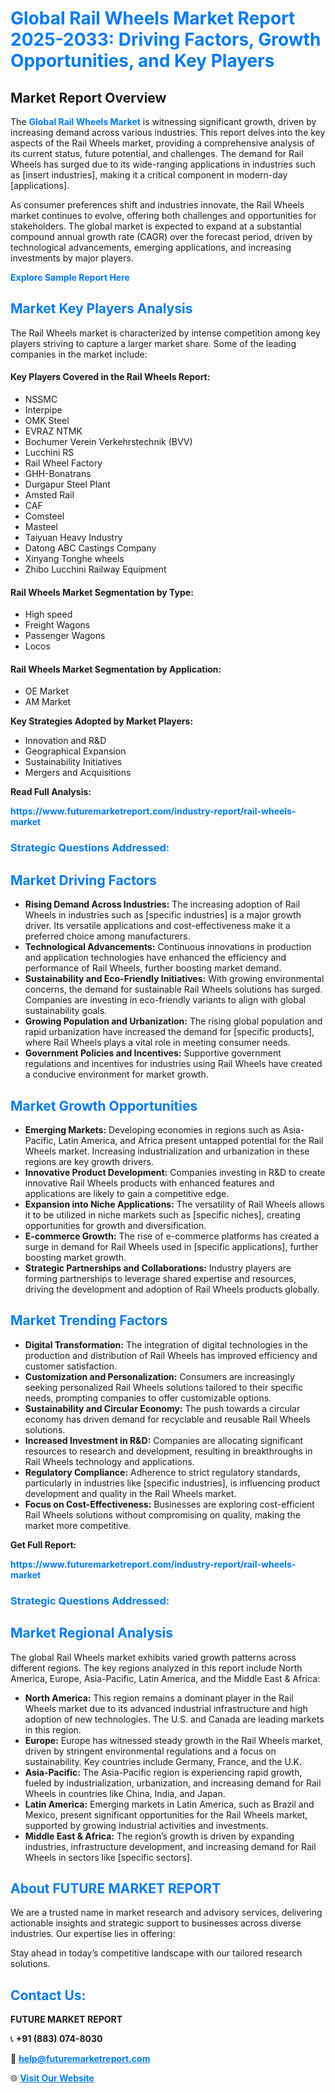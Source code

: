 <h1 style="color: #007BFF;">Global Rail Wheels Market Report 2025-2033: Driving Factors, Growth Opportunities, and Key Players</h1>

<section id="overview">
<h2>Market Report Overview</h2>
<p>The <a href="https://www.futuremarketreport.com/industry-report/rail-wheels-market" style="color: #007BFF; text-decoration: none;"><strong>Global Rail Wheels Market</strong></a> is witnessing significant growth, driven by increasing demand across various industries. This report delves into the key aspects of the Rail Wheels market, providing a comprehensive analysis of its current status, future potential, and challenges. The demand for Rail Wheels has surged due to its wide-ranging applications in industries such as [insert industries], making it a critical component in modern-day [applications].</p>
<p>As consumer preferences shift and industries innovate, the Rail Wheels market continues to evolve, offering both challenges and opportunities for stakeholders. The global market is expected to expand at a substantial compound annual growth rate (CAGR) over the forecast period, driven by technological advancements, emerging applications, and increasing investments by major players.</p>
</section>

<section id="overview">
<p><a href="https://www.futuremarketreport.com/request-sample/reportId=28502" style="color: #007BFF; text-decoration: none;"><strong>Explore Sample Report Here</strong></a></p>
</section>

<section id="key-players">
<h2 style="color: #007BFF;">Market Key Players Analysis</h2>
<p>The Rail Wheels market is characterized by intense competition among key players striving to capture a larger market share. Some of the leading companies in the market include:</p>
<h4>Key Players Covered in the Rail Wheels Report:</h4>
<ul><li>NSSMC</li><li>Interpipe</li><li>OMK Steel</li><li>EVRAZ NTMK</li><li>Bochumer Verein Verkehrstechnik (BVV)</li><li>Lucchini RS</li><li>Rail Wheel Factory</li><li>GHH-Bonatrans</li><li>Durgapur Steel Plant</li><li>Amsted Rail</li><li>CAF</li><li>Comsteel</li><li>Masteel</li><li>Taiyuan Heavy Industry</li><li>Datong ABC Castings Company</li><li>Xinyang Tonghe wheels</li><li>Zhibo Lucchini Railway Equipment</li></ul>
<h4>Rail Wheels Market Segmentation by Type:</h4>
<ul><li>High speed</li><li>Freight Wagons</li><li>Passenger Wagons</li><li>Locos</li></ul>

<h4>Rail Wheels Market Segmentation by Application:</h4>
<ul><li>OE Market</li><li>AM Market</li></ul>
<p><strong>Key Strategies Adopted by Market Players:</strong></p>
<ul>
<li>Innovation and R&D</li>
<li>Geographical Expansion</li>
<li>Sustainability Initiatives</li>
<li>Mergers and Acquisitions</li>
</ul>
</section>

<section>
<p><strong>Read Full Analysis: </strong></p><a href="https://www.futuremarketreport.com/industry-report/rail-wheels-market" style="color: #007BFF; text-decoration: none;"><strong>https://www.futuremarketreport.com/industry-report/rail-wheels-market</strong></a>
<h3 style="color: #007BFF;">Strategic Questions Addressed:</h3>
</section>

<section id="driving-factors">
<h2 style="color: #007BFF;">Market Driving Factors</h2>
<ul>
<li><strong>Rising Demand Across Industries:</strong> The increasing adoption of Rail Wheels in industries such as [specific industries] is a major growth driver. Its versatile applications and cost-effectiveness make it a preferred choice among manufacturers.</li>
<li><strong>Technological Advancements:</strong> Continuous innovations in production and application technologies have enhanced the efficiency and performance of Rail Wheels, further boosting market demand.</li>
<li><strong>Sustainability and Eco-Friendly Initiatives:</strong> With growing environmental concerns, the demand for sustainable Rail Wheels solutions has surged. Companies are investing in eco-friendly variants to align with global sustainability goals.</li>
<li><strong>Growing Population and Urbanization:</strong> The rising global population and rapid urbanization have increased the demand for [specific products], where Rail Wheels plays a vital role in meeting consumer needs.</li>
<li><strong>Government Policies and Incentives:</strong> Supportive government regulations and incentives for industries using Rail Wheels have created a conducive environment for market growth.</li>
</ul>
</section>

<section id="growth-opportunities">
<h2 style="color: #007BFF;">Market Growth Opportunities</h2>
<ul>
<li><strong>Emerging Markets:</strong> Developing economies in regions such as Asia-Pacific, Latin America, and Africa present untapped potential for the Rail Wheels market. Increasing industrialization and urbanization in these regions are key growth drivers.</li>
<li><strong>Innovative Product Development:</strong> Companies investing in R&D to create innovative Rail Wheels products with enhanced features and applications are likely to gain a competitive edge.</li>
<li><strong>Expansion into Niche Applications:</strong> The versatility of Rail Wheels allows it to be utilized in niche markets such as [specific niches], creating opportunities for growth and diversification.</li>
<li><strong>E-commerce Growth:</strong> The rise of e-commerce platforms has created a surge in demand for Rail Wheels used in [specific applications], further boosting market growth.</li>
<li><strong>Strategic Partnerships and Collaborations:</strong> Industry players are forming partnerships to leverage shared expertise and resources, driving the development and adoption of Rail Wheels products globally.</li>
</ul>
</section>

<section id="trending-factors">
<h2 style="color: #007BFF;">Market Trending Factors</h2>
<ul>
<li><strong>Digital Transformation:</strong> The integration of digital technologies in the production and distribution of Rail Wheels has improved efficiency and customer satisfaction.</li>
<li><strong>Customization and Personalization:</strong> Consumers are increasingly seeking personalized Rail Wheels solutions tailored to their specific needs, prompting companies to offer customizable options.</li>
<li><strong>Sustainability and Circular Economy:</strong> The push towards a circular economy has driven demand for recyclable and reusable Rail Wheels solutions.</li>
<li><strong>Increased Investment in R&D:</strong> Companies are allocating significant resources to research and development, resulting in breakthroughs in Rail Wheels technology and applications.</li>
<li><strong>Regulatory Compliance:</strong> Adherence to strict regulatory standards, particularly in industries like [specific industries], is influencing product development and quality in the Rail Wheels market.</li>
<li><strong>Focus on Cost-Effectiveness:</strong> Businesses are exploring cost-efficient Rail Wheels solutions without compromising on quality, making the market more competitive.</li>
</ul>
</section>

<section>
<p><strong>Get Full Report: </strong></p><a href="https://www.futuremarketreport.com/industry-report/rail-wheels-market" style="color: #007BFF; text-decoration: none;"><strong>https://www.futuremarketreport.com/industry-report/rail-wheels-market</strong></a>
<h3 style="color: #007BFF;">Strategic Questions Addressed:</h3>
</section>


<section id="regional-analysis">
<h2 style="color: #007BFF;">Market Regional Analysis</h2>
<p>The global Rail Wheels market exhibits varied growth patterns across different regions. The key regions analyzed in this report include North America, Europe, Asia-Pacific, Latin America, and the Middle East & Africa:</p>
<ul>
<li><strong>North America:</strong> This region remains a dominant player in the Rail Wheels market due to its advanced industrial infrastructure and high adoption of new technologies. The U.S. and Canada are leading markets in this region.</li>
<li><strong>Europe:</strong> Europe has witnessed steady growth in the Rail Wheels market, driven by stringent environmental regulations and a focus on sustainability. Key countries include Germany, France, and the U.K.</li>
<li><strong>Asia-Pacific:</strong> The Asia-Pacific region is experiencing rapid growth, fueled by industrialization, urbanization, and increasing demand for Rail Wheels in countries like China, India, and Japan.</li>
<li><strong>Latin America:</strong> Emerging markets in Latin America, such as Brazil and Mexico, present significant opportunities for the Rail Wheels market, supported by growing industrial activities and investments.</li>
<li><strong>Middle East & Africa:</strong> The region’s growth is driven by expanding industries, infrastructure development, and increasing demand for Rail Wheels in sectors like [specific sectors].</li>
</ul>
</section>

<footer>
<h2 style="color: #007BFF;">About FUTURE MARKET REPORT</h2>
<p>We are a trusted name in market research and advisory services, delivering actionable insights and strategic support to businesses across diverse industries. Our expertise lies in offering:</p>

<p>Stay ahead in today’s competitive landscape with our tailored research solutions.</p>

<h2 style="color: #007BFF;">Contact Us:</h2>
<p><strong>FUTURE MARKET REPORT</strong></p>
<p>📞 <strong>+91 (883) 074-8030</strong></p>
<p>📧 <strong><a href="mailto:help@futuremarketreport.com" style="color: #007BFF;">help@futuremarketreport.com</a></strong></p>
<p>🌐 <strong><a href="https://www.futuremarketreport.com/" style="color: #007BFF;">Visit Our Website</a></strong></p>
</footer>